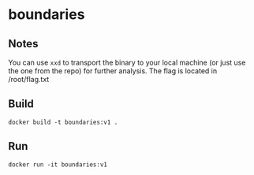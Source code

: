 # boundaries

## Notes
You can use `xxd` to transport the binary to your local machine 
(or just use the one from the repo) for further analysis.
The flag is located in /root/flag.txt

## Build
```
docker build -t boundaries:v1 . 
```

## Run
```
docker run -it boundaries:v1
```
